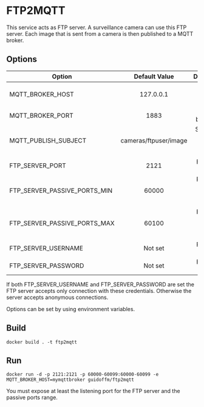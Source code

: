 # FTP2MQTT

This service acts as FTP server. A surveillance camera can use this FTP server. Each image that is sent from a camera is then published to a MQTT broker.

## Options

| Option        | Default Value  | Description  |
| ------------- |:-------------:| -----:|
| MQTT_BROKER_HOST | 127.0.0.1 | MQTT broker address |
| MQTT_BROKER_PORT      | 1883      |   MQTT broker port |
| MQTT_PUBLISH_SUBJECT | cameras/ftpuser/image | Subject the image is published to |
| FTP_SERVER_PORT | 2121      |    FTP server port |
| FTP_SERVER_PASSIVE_PORTS_MIN | 60000      |    FTP server passive ports min value |
| FTP_SERVER_PASSIVE_PORTS_MAX | 60100      |    FTP server passive ports max value |
| FTP_SERVER_USERNAME | Not set | FTP server username |
| FTP_SERVER_PASSWORD | Not set | FTP server password |

If both FTP_SERVER_USERNAME and FTP_SERVER_PASSWORD are set the FTP server accepts only connection with these credentials. Otherwise the server accepts anonymous connections.

Options can be set by using environment variables.

## Build

```
docker build . -t ftp2mqtt
```

## Run

```
docker run -d -p 2121:2121 -p 60000-60099:60000-60099 -e MQTT_BROKER_HOST=mymqttbroker guidoffm/ftp2mqtt
```
You must expose at least the listening port for the FTP server and the passive ports range. 
